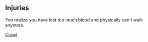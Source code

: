 ## Injuries

You realize you have lost too much blood and physically can't walk anymore. 

[Crawl](alone=dead.md)
